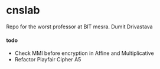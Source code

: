 # cnslab
Repo for the worst professor at BIT mesra. Dumit Drivastava


#### todo
- Check MMI before encryption in Affine and Multiplicative
- Refactor Playfair Cipher A5